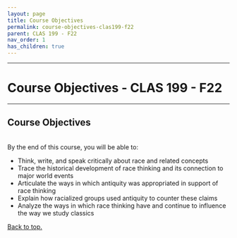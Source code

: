 ```yaml
---
layout: page
title: Course Objectives
permalink: course-objectives-clas199-f22
parent: CLAS 199 - F22
nav_order: 1
has_children: true
---
```

***

# Course Objectives - CLAS 199 - F22

***

## Course Objectives
&nbsp;  
By the end of this course, you will be able to:

- Think, write, and speak critically about race and related concepts
- Trace the historical development of race thinking and its connection to major world events
- Articulate the ways in which antiquity was appropriated in support of race thinking
- Explain how racialized groups used antiquity to counter these claims
- Analyze the ways in which race thinking have and continue to influence the way we study classics
 
[Back to top.](#top)
